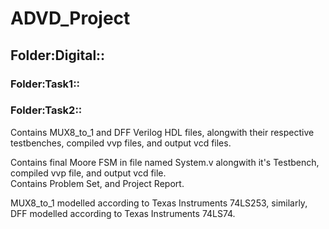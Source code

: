 # ADVD_Project

## Folder:Digital::

### Folder:Task1::


### Folder:Task2::

Contains MUX8_to_1 and DFF Verilog HDL files, alongwith their respective testbenches, compiled vvp files, and output vcd files. 
  
Contains final Moore FSM in file named System.v alongwith it's Testbench, compiled vvp file, and output vcd file.  
Contains Problem Set, and Project Report.  

MUX8_to_1 modelled according to Texas Instruments 74LS253, similarly, DFF modelled according to Texas Instruments 74LS74. 
